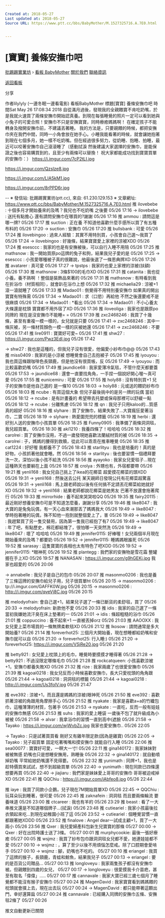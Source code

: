 ```yaml
---

Created at: 2018-05-27
Last updated at: 2018-05-27
Source URL: https://www.ptt.cc/bbs/BabyMother/M.1527325716.A.7E0.html


---
```


# [寶寶] 養條安撫巾吧


[批踢踢實業坊](https://www.ptt.cc/bbs/) › [看板 BabyMother](https://www.ptt.cc/bbs/BabyMother/index.html) [關於我們](https://www.ptt.cc/about.html) [聯絡資訊](https://www.ptt.cc/contact.html)

[返回看板](https://www.ptt.cc/bbs/BabyMother/index.html)

分享

作者lilylyly (一邊冬眠一邊看電影)
看板BabyMother
標題\[寶寶\] 養條安撫巾吧
時間Sat May 26 17:08:34 2018
自從滿月過後，發現我的全親餵寶不肯吃奶嘴，於是我就火速買了兩條安撫巾開始認真養。到現在每張睡覺的照片一定可以看到她與小兔子的可愛合照！安撫巾不只是安撫寶寶，同時療癒媽媽啊！ 在確定孩子不能轉身及撥開安撫巾前，不建議丟著睡。 我的方法是，只要親餵的時候，都把安撫巾夾在我們中間，同時一小角會放在她手心。小睡我能看著的時候，就會讓她抱著 到現在七個多月，她一樣不吃奶嘴。但在經過很多努力，從奶睡、抱睡、拍睡，最近可以咬著安撫巾自己滾滾睡了（感動拭淚 然後建議大家選擇的安撫巾，是能保證之後也容易購買到的，且至少有兩條可以替換！ 祝大家都能成功找到寶寶買單的安撫巾：） <https://i.imgur.com/7cP2tLI.jpg>

<https://i.imgur.com/Qzslze8.jpg>

<https://i.imgur.com/LIA5kM1.jpg>

<https://i.imgur.com/8rPPD6r.jpg>

\-- ※ 發信站: 批踢踢實業坊(ptt.cc), 來自: 61.230.129.153 ※ 文章網址: <https://www.ptt.cc/bbs/BabyMother/M.1527325716.A.7E0.html>
推 ilovebebe : 十個多月才開始養來的及嗎？我兒也不吃奶嘴 之後要 05/26 17:16
→ ilovebebe : 送托有點擔心 還有請問安撫巾在哪買的?謝謝 05/26 17:16
推 ammou : 請問這是哪一牌? 05/26 17:17
推 suction : 正在養 不知道他喜歡什麼手感所以買了有五種布料的 05/26 17:20
→ suction : 安撫巾 05/26 17:20
推 bullsbank : 可愛 05/26 17:24
推 ilovebingoo : 過來人經驗：其實不用特別買，小孩會自己選～我買了 05/26 17:24
→ ilovebingoo : 好幾條，結果寶寶愛上家裡的涼被XDD 05/26 17:24
推 esesccc : 我家的也是有安撫被後，可以自行入睡不用陪 05/26 17:25
推 mathsnow : 我一開始買原po這牌的兔子和狗，結果我兒子愛的是 05/26 17:25
→ esesccc : 小孩愛哪種被子真的很難說，他最後選了一條恩典牌XD 05/26 17:26
推 avatarer : 真可愛 05/26 17:27
→ tpstps : 我家的也愛上家裡的涼被(扶額) 05/26 17:30
推 mathsnow : 3條$100的毛巾XD 05/26 17:31
推 catanita : 我也從小養。養不熟啊 ！整個是裝飾品來著的 05/26 17:31
推 mathsnow : 有時看到我在折浴巾（材質相同），就會趴在浴巾上想 05/26 17:32
推 michaelia29 : 涼被+1 滾一滾就睡了 05/26 17:33
推 Madao01 : 倒覺得不用特別養安撫巾 如果真的開出寶寶有特殊需 05/26 17:34
→ Madao01 : 求（口慾）再給他 不然之後還要戒不是很麻煩 05/26 17:34
→ Madao01 : \*看出 05/26 17:34
→ Madao01 : 不小心養太大條還是枕頭 寶寶都不用外宿了XD 05/26 17:36
推 iloveoliga : 我家也是跟原po同牌的 現在是沒安撫巾不能睡= = 05/26 17:39
推 zxc2468246 : 我買了十幾條，甚至有重複一模一樣的，女兒就是只要 05/26 17:41
→ zxc2468246 : 其中一條灰被，另一條材質顏色一模一樣的灰被她還 05/26 17:41
→ zxc2468246 : 不要 05/26 17:41
推 lire0911 : 寶寶好可愛~ 05/26 17:41
推 shw27 : <https://i.imgur.com/Pwz3Edl.jpg> 05/26 17:42

→ shw27 : 我也是這種的，但我兒子沒有很愛，他偏愛小紗布巾@@ 05/26 17:43
推 miss0409 : 我家的是小涼被 想睡覺會自己去抱被子 05/26 17:45
推 iyouyou : 我也買這條跟咖啡色長頸鹿，但是他沒有很買帳，反 05/26 17:49
→ iyouyou : 而比較喜歡奶嘴 05/26 17:49
推 jaundice68 : 我家愛薄冷氣毯，不管什麼天都要蓋 05/26 17:53
→ jaundice68 : 還會一直要找角角，一手捏一個說好開心喔～真可愛 05/26 17:55
推 eunicemiru : 可愛 05/26 17:55
推 holy88 : 沒有特別買+1 兒子的安撫巾是他自己選的 是一條10 05/26 18:03
→ holy88 : 元或送的餵奶紗布巾 05/26 18:03
推 ncube : 有買這個大象 但兒子最後挑中的是另一牌的玩偶 當初 05/26 18:12
→ ncube : 是有計畫養的 希望帶去托嬰或保母那裡可以舒緩一點 05/26 18:12
→ ncube : 分離焦慮 05/26 18:12
推 qn : 我兒子只用kaloo的...質感真的超好 05/26 18:16
推 slyhare : 買了安撫巾，結果失敗了…大寶瘋狂愛著浴巾，二寶 05/26 18:19
→ slyhare : 熱愛圍兜兜的標籤 05/26 18:19
推 herbi : 還好別人送的安撫巾小孩買單 05/26 18:25
推 Funny0905 : 我準備了兩條洞洞毯，我兒超買單。 05/26 18:30
推 aki1210 : 我養四條了！哈哈哈 05/26 18:32
推 carolrei : 買了安撫巾沒用，不過一歲發現她喜歡法蘭絨材質的被 05/26 18:35
→ carolrei : 子，媽媽的腰得到救贖，從此可以乖乖在推車睡覺 05/26 18:35
推 cat1224 : 好好喔 我都養不了 05/26 18:43
推 starlityu : 我也是培養的！真的是好物，小孩抓著他就會睡。然 05/26 18:56
→ starlityu : 後也要習慣一個禮拜要洗一次，深怕以後小孩不給洗 05/26 18:56
推 ayayoko : 我家女兒愛毯子...現在這種熱天也要躺在上面 05/26 18:57
推 crolya : 外甥也有，外宿都要帶 05/26 19:21
推 yenli168 : 我女兒自己挑上了ikea的花椰菜 超愛摸花椰菜的頭XDD 05/26 19:31
→ yenli168 : 然後送去公托 某天親師日發現公托有花椰菜超驚喜 05/26 19:31
→ yenli168 : 馬上跟老師說以後有任何搞不定請丟花椰菜給她就好XD 05/26 19:32
→ yenli168 : 結果老師都說花椰菜是她男友 巴著不放還會拖著爬行 05/26 19:33
推 mirrorhide : 養不起來哭哭啦QQ 05/26 19:35
推 fairy20115 : 最近剛好想養安撫巾可是不知道怎麼養，謝謝分享 05/26 19:46
推 like8047 : 我大寶的是兔兔玩偶，有一天心血來潮那丟了媽媽我大 05/26 19:49
→ like8047 : 學時抱著睡的玩偶，殊不知他一抱到就整個愛上了，害 05/26 19:49
→ like8047 : 我趕緊買了另一隻交替用，因為第一隻我已經抱了有7 05/26 19:49
→ like8047 : 年了吧，有點歷史，棉花都結塊了，很怕哪一天突然洗 05/26 19:49
→ like8047 : 壞了 哈哈哈 05/26 19:49
推 jennifer0115: 好棒喔！女兒兩個半月現在開始養來的及嗎？都要奶 05/26 19:52
→ jennifer0115: 睡媽媽眼誰死 05/26 19:52
推 sarasay : 這隻寶寶的長相也太有特色了吧XDD 05/26 19:52
→ jennifer0115: \*眼神死 05/26 19:52
推 plantegg : 我們家的安撫物是雪花霜 整罐握在手上XD 05/26 19:57
推 NANASAN : <https://i.imgur.com/g9hGEKj.jpg> 我家也超愛的 05/26 20:06

→ annabelle : 我兒子是自己的包巾 05/26 20:07
推 masonmo0206 : 我也是養了三條這牌的安撫巾給兒子用，兒子很買單ht 05/26 20:15
→ masonmo0206 : tp://i.imgur.com/GAFFK0W.jpg 05/26 20:15
→ masonmo0206 : <http://i.imgur.com/qveVj8C.jpg> 05/26 20:15

推 melodyofrain: 會自己選+1，結果兒子選了一條已斷貨的柔舒毯，買了 05/26 20:33
→ melodyofrain: 新款他不愛 05/26 20:33
推 idis : 我家的自己選了一條當初我嫌她流汗臭在床上墊著的一 05/26 21:01
→ idis : 條超粗糙的浴巾 05/26 21:01
推 coppuccino : 養不起來+1 一直被丟掉orz 05/26 21:03
推 AAOOXX : 我女兒愛上菜市場買的一條無牌柔軟毯XD 05/26 21:12
推 lkosow : 請問通常是多大開始養? 05/26 21:14
推 foreverhot25: 三個月大開始養，現在想睡都給奶嘴和安撫巾就可以自 05/26 21:20
→ foreverhot25: 行入睡:) 05/26 21:20
→ foreverhot25: <https://i.imgur.com/VSjRe20.jpg> 05/26 21:20

推 betty921 : 女兒愛上枕頭上的毛巾，睡覺時要摸摸才睡得著 05/26 21:28
→ betty921 : 不過沒限定哪條毛巾 05/26 21:28
推 rockcatqueen: 小孩喜歡涼被+1，安撫巾都養失敗XD 05/26 21:32
推 rize : 我家兩歲了也很愛安撫巾 05/26 21:39
推 kagoai0218 : 我女兒反而小時候喜歡安撫巾，長大只愛枕頭的角角跟 05/26 21:44
→ kagoai0218 : 洞洞毯的標籤 05/26 21:44
→ kagoai0218 : <http://i.imgur.com/Us3folV.jpg> 05/26 21:47

推 eve392 : 涼被+1，而且還是媽媽的涼被(眼神死 05/26 21:50
推 eve392 : 喜歡抓著涼被的角跟用角摩擦手心 05/26 21:52
推 nyakate : 我家是喜歡a+a的竹纖包巾，這種薄薄的材質，包著手 05/26 21:53
→ nyakate : 一直吃，反而一般有娃娃的安撫巾無感 05/26 21:53
推 suhs : 我家的愛上睡袋 一歲後不包了就升級成為小被被 05/26 21:58
→ alvar : 我拿浴巾的習慣一直到高中(遮臉 05/26 21:58
→ Tayako : <https://i.imgur.com/wjWvbZc.jpg> 我家也愛安撫巾.. 05/26 22:05

→ Tayako : 只是試著買買看 剛好又有雞年限定款(因為是雞寶) 05/26 22:05
→ Tayako : 兒子超買單 固定吃著嘴嘴和摸安撫巾 就能自行入睡 05/26 22:06
推 sea00077 : 寶寶好可愛，一瞑大一寸! 05/26 22:11
推 gina140172 : 我家妹妹對被被無感 奶嘴也只是想睡安撫用，熟睡後 05/26 22:32
→ gina140172 : 就自動噴掉奶嘴 平常給她奶嘴還不見得要。 05/26 22:32
推 yunimath : 同牌+1，我也是趁特價買來試試，想不到超級買單 05/26 22:40
→ yunimath : 現在同款已四條還想要再買 05/26 22:40
→ jiajiaru : 我們家是妹妹愛上哥哥的安撫巾 哥哥被迫戒掉XD 05/26 22:41
推 QQChiu : <https://i.imgur.com/iAbfeo8.jpg> 05/26 22:44

推 iaye : 我買了同款小企鵝，兒子現在7M開始買單XD 05/26 22:45
→ QQChiu : 玩耳朵玩到睡著，很可愛 05/26 22:45
推 zaknafein : 洞洞毯 而且要兩條輪流 要養味道 05/26 23:00
推 ctcareer : 我也有羊的 05/26 23:29
推 beast : 看了一大串推文還是不知道哪個牌子...(拭淚) 05/26 23:48
推 cutieariel : 我家小孩最後拉衣領起來吃…到現在幼稚園小班了這 05/26 23:52
→ cutieariel : 個睡覺習慣一直都跟著她XDDD 05/26 23:52
推 finalove : Angel dear一試成主顧+1，買了一大兩小 05/26 23:56
推 Qxer : 我兒愛婦產科包新生兒寶寶的那條 05/27 00:00
→ Qxer : 好在出院時護士送了3條。 05/27 00:01
推 murphycookie: 最後一張好療癒 05/27 00:05
推 wsjmz : 我買了紗布包巾跟洞洞毯女兒都不愛，她連娃娃都不愛 05/27 00:10
→ wsjmz : ，算了至少以後不用煩惱怎麼戒。除了口腔期會愛啃手 05/27 00:10
→ wsjmz : 腳，奶嘴也不吃的。 05/27 00:10
推 eriangel : 我買了這牌的猴子，長頸鹿，青蛙和鯨魚，結果我兒子 05/27 00:13
→ eriangel : 要的是百貨公司贈品… 05/27 00:13
推 longloveyu : 我家兩隻孩子都沒有安撫巾被。但親餵到四歲的女兒， 05/27 00:17
→ longloveyu : 很愛摸我卡介苗疤，甚至有取名「偉偉」..... 05/27 00:17
推 cannavale : 我家大寶已經三歲七個月了睡覺都不能沒有猴子安撫巾 05/27 00:24
推 MagenDavid : 我家寶寶看到媽媽餵的枕頭就會撲上去，現在出去玩 05/27 00:24
→ MagenDavid : 都只能帶著這顆出門，幸好還算扁 05/27 00:24
推 cannavale : 已經購入同牌的安撫巾五條、安撫毯2條了 05/27 00:26

推文自動更新已關閉


